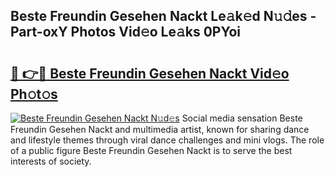 ## Beste Freundin Gesehen Nackt Le𝚊k𝚎d N𝚞𝚍es - Part-oxY Photos Vid𝚎o Le𝚊ks 0PYoi

# <h2><a href="http://fb42dr7.evod.top/?m=Beste+Freundin+Gesehen+Nackt">🔗 👉🔴 Beste Freundin Gesehen Nackt Vid𝚎o Ph𝚘t𝚘s</a></h2>

[![Beste Freundin Gesehen Nackt N𝚞d𝚎s](https://i.imgur.com/8V9OHl7.gif)](http://fb42dr7.evod.top/?m=Beste+Freundin+Gesehen+Nackt)
Social media sensation Beste Freundin Gesehen Nackt and multimedia artist, known for sharing dance and lifestyle themes through viral dance challenges and mini vlogs. The role of a public figure Beste Freundin Gesehen Nackt is to serve the best interests of society. 
